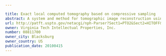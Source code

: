 ```yaml
---

title: Exact local computed tomography based on compressive sampling
abstract: A system and method for tomographic image reconstruction using truncated projection data that allows exact interior reconstruction (interior tomography) of a region of interest (ROI) based on the known sparsity models of the ROI, thereby improving image quality while reducing radiation dosage. In addition, the method includes parallel interior tomography using multiple sources beamed at multiple angles through an ROI and that enables higher temporal resolution.
url: http://patft.uspto.gov/netacgi/nph-Parser?Sect1=PTO2&Sect2=HITOFF&p=1&u=%2Fnetahtml%2FPTO%2Fsearch-adv.htm&r=1&f=G&l=50&d=PALL&S1=08811700&OS=08811700&RS=08811700
owner: Virginia Tech Intellectual Properties, Inc.
number: 08811700
owner_city: Blacksburg
owner_country: US
publication_date: 20100415
---
```

